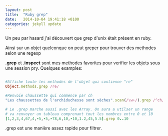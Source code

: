 ```yaml
---
layout: post
title:  "Ruby grep"
date:   2014-10-04 19:41:18 +0100
categories: jekyll update
---
```



Un peu par hasard j'ai découvert que grep d'unix était présent en ruby.

Ainsi sur un objet quelconque on peut greper pour trouver des methodes selon une regexp

**.grep** et **.inspect** sont mes methodes favorites pour verifier les objets sous une session pry.
Quelques examples:

```ruby

#Affiche toute les methodes de l'objet qui contienne "re"
Object.methods.grep /re/

#Renvoie chaussette qui commence par ch
"Les chaussettes de l'archiduchesse sont sèches".scan(/\w+/).grep /^ch/

# Le .grep marche aussi avec les Array. On aura a utilser un range
# va renvoyer un tableau comprenant tout les nombres entre 0 et 10
[1,2,3,4,67,4,-5,-5,-78,6,10,-10,1.2,45,5.5].grep 0..10

```

.grep est une manière assez rapide pour filtrer.
